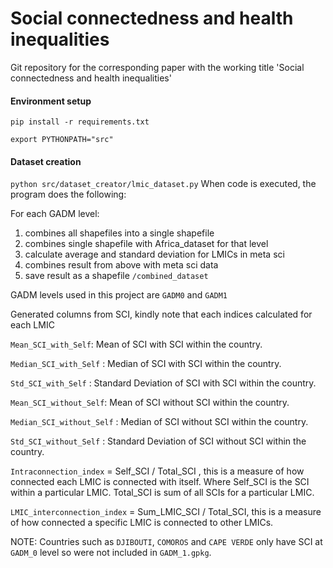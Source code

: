 # Social connectedness and health inequalities
Git repository for the corresponding paper with the working title 'Social connectedness and health inequalities'

#### Environment setup
``` pip install -r requirements.txt ```

``` export PYTHONPATH="src" ```

#### Dataset creation
``` python src/dataset_creator/lmic_dataset.py ```
When code is executed, the program does the following:

For each GADM level: 
1. combines all shapefiles into a single shapefile 
2. combines single shapefile with Africa_dataset for that level 
3. calculate average and standard deviation for LMICs in meta sci 
4. combines result from above with meta sci data 
5. save result as a shapefile ``` /combined_dataset ```


GADM levels used in this project are ``GADM0`` and ```GADM1```

Generated columns from SCI, kindly note that each indices calculated for each LMIC

```Mean_SCI_with_Self```: Mean of SCI with SCI within the country.

```Median_SCI_with_Self``` : Median of SCI with SCI within the country.

```Std_SCI_with_Self``` : Standard Deviation of SCI with SCI within the country.

```Mean_SCI_without_Self```: Mean of SCI without SCI within the country.

```Median_SCI_without_Self``` : Median of SCI without SCI within the country.

```Std_SCI_without_Self``` : Standard Deviation of SCI without SCI within the country.

```Intraconnection_index``` = Self_SCI / Total_SCI , this is a measure of how connected each LMIC is connected
with itself. Where Self_SCI is the SCI within a particular LMIC. Total_SCI is sum of all SCIs for a
particular LMIC.

```LMIC_interconnection_index``` = Sum_LMIC_SCI / Total_SCI, this is a measure of how connected a specific LMIC
is connected to other LMICs.

NOTE: Countries such as `DJIBOUTI`, `COMOROS` and `CAPE VERDE` only have SCI at `GADM_0` level so were not included in
 ```GADM_1.gpkg```.